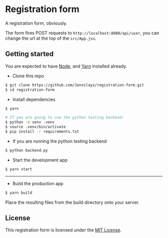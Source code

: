 # Registration form

A registration form, obviously.

The form fires POST requests to `http://localhost:8080/api/user`, you can
change the url at the top of the `src/App.jsx`.

## Getting started

You are expected to have
[Node](https://docs.npmjs.com/downloading-and-installing-node-js-and-npm),
and [Yarn](https://classic.yarnpkg.com/lang/en/docs/install) installed already.

- Clone this repo

```bash
$ git clone https://github.com/Jonxslays/registration-form.git
$ cd registration-form
```

- Install dependencies

```bash
$ yarn

# If you are going to use the python testing backend:
$ python -m venv .venv
$ source .venv/bin/activate
$ pip install -r requirements.txt
```

- If you are running the python testing backend

```bash
$ python backend.py
```

- Start the development app

```bash
$ yarn start
```

---

- Build the production app

```bash
$ yarn build
```

Place the resulting files from the build directory onto your server.

## License

This registration form is licensed under the [MIT License]().
